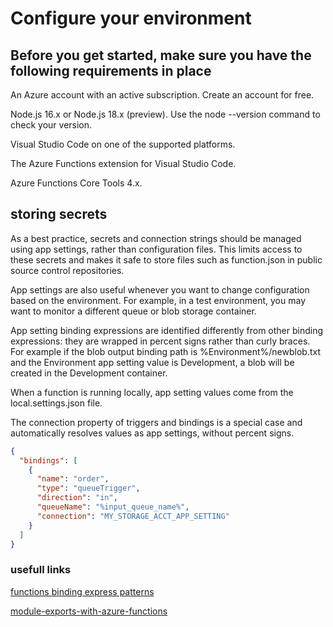 # Configure your environment

## Before you get started, make sure you have the following requirements in place

An Azure account with an active subscription. Create an account for free.

Node.js 16.x or Node.js 18.x (preview). Use the node --version command to check your version.

Visual Studio Code on one of the supported platforms.

The Azure Functions extension for Visual Studio Code.

Azure Functions Core Tools 4.x.

## storing secrets

As a best practice, secrets and connection strings should be managed using app settings, rather than configuration files. This limits access to these secrets and makes it safe to store files such as function.json in public source control repositories.

App settings are also useful whenever you want to change configuration based on the environment. For example, in a test environment, you may want to monitor a different queue or blob storage container.

App setting binding expressions are identified differently from other binding expressions: they are wrapped in percent signs rather than curly braces. For example if the blob output binding path is %Environment%/newblob.txt and the Environment app setting value is Development, a blob will be created in the Development container.

When a function is running locally, app setting values come from the local.settings.json file.

The connection property of triggers and bindings is a special case and automatically resolves values as app settings, without percent signs.

```json
{
  "bindings": [
    {
      "name": "order",
      "type": "queueTrigger",
      "direction": "in",
      "queueName": "%input_queue_name%",
      "connection": "MY_STORAGE_ACCT_APP_SETTING"
    }
  ]
}
```

### usefull links

[functions binding express patterns](https://learn.microsoft.com/en-us/azure/azure-functions/functions-bindings-expressions-patterns)

[module-exports-with-azure-functions](https://stackoverflow.com/questions/61827831/how-can-i-make-axios-requests-outside-of-module-exports-with-azure-functions-and)

